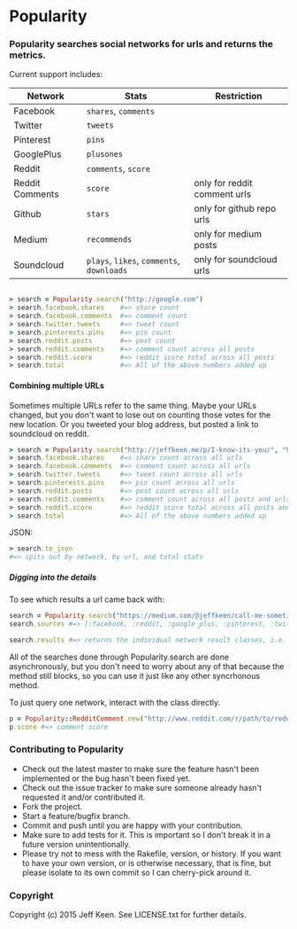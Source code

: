 # Popularity

### Popularity searches social networks for urls and returns the metrics.

Current support includes: 

Network          |  Stats                           | Restriction
---------        | ------                           | ---------
Facebook         | `shares`, `comments`                                
Twitter          | `tweets`                               
Pinterest        | `pins`                               
GooglePlus       | `plusones`                                
Reddit           | `comments`, `score`
Reddit Comments  | `score`                          | only for reddit comment urls
Github           | `stars`                          | only for github repo urls     
Medium           | `recommends`                     | only for medium posts          
Soundcloud       | `plays`, `likes`, `comments`, `downloads` | only for soundcloud urls

```ruby

> search = Popularity.search("http://google.com")
> search.facebook.shares    #=> share count
> search.facebook.comments  #=> comment count
> search.twitter.tweets     #=> tweet count
> search.pinterests.pins    #=> pin count
> search.reddit.posts       #=> post count
> search.reddit.comments    #=> comment count across all posts
> search.reddit.score       #=> reddit score total across all posts
> search.total              #=> All of the above numbers added up

```

#### Combining multiple URLs 

Sometimes multiple URLs refer to the same thing. Maybe your URLs changed, but you don't want to lose out on counting those votes for the new location. Or you tweeted your blog address, but posted a link to soundcloud on reddit.

```ruby
> search = Popularity.search("http://jeffkeen.me/p/I-know-its-you/", "http://soundcloud.com/jeffkeen/i-know-its-you")
> search.facebook.shares    #=> share count across all urls
> search.facebook.comments  #=> comment count across all urls
> search.twitter.tweets     #=> tweet count across all urls
> search.pinterests.pins    #=> pin count across all urls
> search.reddit.posts       #=> post count across all urls
> search.reddit.comments    #=> comment count across all posts and urls
> search.reddit.score       #=> reddit score total across all posts and urls
> search.total              #=> All of the above numbers added up
```

JSON: 

```ruby
> search.to_json 
#=> spits out by network, by url, and total stats
```

##### Digging into the details

To see which results a url came back with: 
```ruby
search = Popularity.search("https://medium.com/@jeffkeen/call-me-sometime-64ed463c02f0")
search.sources #=> [:facebook, :reddit, :google_plus, :pinterest, :twitter, :medium]
```
```ruby
search.results #=> returns the individual network result classes, i.e. RedditPost, Medium, Soundcloud, Facebook
```

All of the searches done through Popularity.search are done asynchronously, but you don't need to worry about any of that because the method still blocks, so you can use it just like any other syncrhonous method.

To just query one network, interact with the class directly.

```ruby
p = Popularity::RedditComment.new("http://www.reddit.com/r/path/to/reddit/comment")
p.score #=> comment score
```


### Contributing to Popularity
 
* Check out the latest master to make sure the feature hasn't been implemented or the bug hasn't been fixed yet.
* Check out the issue tracker to make sure someone already hasn't requested it and/or contributed it.
* Fork the project.
* Start a feature/bugfix branch.
* Commit and push until you are happy with your contribution.
* Make sure to add tests for it. This is important so I don't break it in a future version unintentionally.
* Please try not to mess with the Rakefile, version, or history. If you want to have your own version, or is otherwise necessary, that is fine, but please isolate to its own commit so I can cherry-pick around it.

### Copyright

Copyright (c) 2015 Jeff Keen. See LICENSE.txt for
further details.

